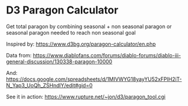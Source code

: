 # D3 Paragon Calculator
Get total paragon by combining seasonal + non seasonal paragon
or seasonal paragon needed to reach non seasonal goal

Inspired by: https://www.d3bg.org/paragon-calculator/en.php

Data from: https://www.diablofans.com/forums/diablo-forums/diablo-iii-general-discussion/130338-paragon-10000

And: https://docs.google.com/spreadsheets/d/1MIVWYG18yayYU52xFPIH2iT-N_Yap3_UoQh_ZSHndlY/edit#gid=0

See it in action: https://www.rupture.net/~jon/d3/paragon_tool.cgi
